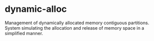 dynamic-alloc
=============

Management of dynamically allocated memory contiguous partitions. System simulating the allocation and release of memory space in a simplified manner.
